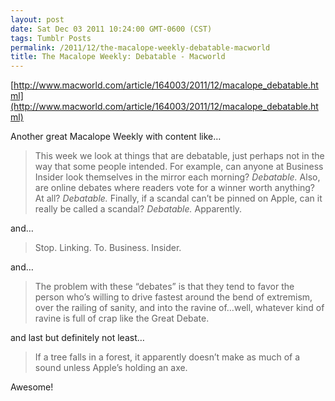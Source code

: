 ```yaml
---
layout: post
date: Sat Dec 03 2011 10:24:00 GMT-0600 (CST)
tags: Tumblr Posts
permalink: /2011/12/the-macalope-weekly-debatable-macworld
title: The Macalope Weekly: Debatable - Macworld
---
```


[http://www.macworld.com/article/164003/2011/12/macalope_debatable.html](http://www.macworld.com/article/164003/2011/12/macalope_debatable.html)

Another great Macalope Weekly with content like…

> This week we look at things that are debatable, just perhaps not in the way that some people intended. For example, can anyone at Business Insider look themselves in the mirror each morning? _Debatable._ Also, are online debates where readers vote for a winner worth anything? At all? _Debatable._ Finally, if a scandal can’t be pinned on Apple, can it really be called a scandal? _Debatable._ Apparently.

and…

> Stop. Linking. To. Business. Insider.

and…

> The problem with these “debates” is that they tend to favor the person who’s willing to drive fastest around the bend of extremism, over the railing of sanity, and into the ravine of…well, whatever kind of ravine is full of crap like the Great Debate.

and last but definitely not least…

> If a tree falls in a forest, it apparently doesn’t make as much of a sound unless Apple’s holding an axe.

Awesome!
